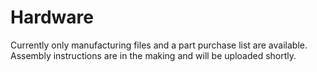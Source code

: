 # Hardware
Currently only manufacturing files and a part purchase list are available. 
Assembly instructions are in the making and will be uploaded shortly.
